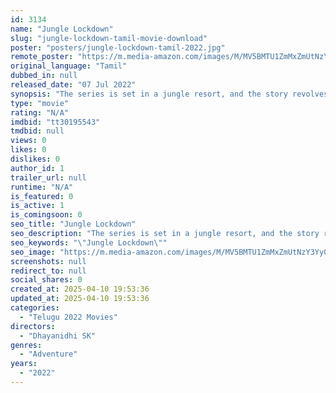 ```yaml
---
id: 3134
name: "Jungle Lockdown"
slug: "jungle-lockdown-tamil-movie-download"
poster: "posters/jungle-lockdown-tamil-2022.jpg"
remote_poster: "https://m.media-amazon.com/images/M/MV5BMTU1ZmMxZmUtNzY3Yy00ZDhmLWE3NDQtMzAyZjA3NWQyMTkzXkEyXkFqcGdeQXVyMTcwNjA3NjE5._V1_SX300.jpg"
original_language: "Tamil"
dubbed_in: null
released_date: "07 Jul 2022"
synopsis: "The series is set in a jungle resort, and the story revolves around a group of friends who are trapped there during a lockdown. The friends must find a way to survive in the jungle and avoid the dangers that lurk there."
type: "movie"
rating: "N/A"
imdbid: "tt30195543"
tmdbid: null
views: 0
likes: 0
dislikes: 0
author_id: 1
trailer_url: null
runtime: "N/A"
is_featured: 0
is_active: 1
is_comingsoon: 0
seo_title: "Jungle Lockdown"
seo_description: "The series is set in a jungle resort, and the story revolves around a group of friends who are trapped there during a lockdown. The friends must find a way to survive in the jungle and avoid the dangers that lurk there."
seo_keywords: "\"Jungle Lockdown\""
seo_image: "https://m.media-amazon.com/images/M/MV5BMTU1ZmMxZmUtNzY3Yy00ZDhmLWE3NDQtMzAyZjA3NWQyMTkzXkEyXkFqcGdeQXVyMTcwNjA3NjE5._V1_SX300.jpg"
screenshots: null
redirect_to: null
social_shares: 0
created_at: 2025-04-10 19:53:36
updated_at: 2025-04-10 19:53:36
categories:
  - "Telugu 2022 Movies"
directors:
  - "Dhayanidhi SK"
genres:
  - "Adventure"
years:
  - "2022"
---
```

